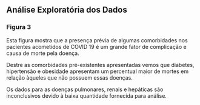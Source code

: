 ## Análise Exploratória dos Dados

### Figura 3 
Esta figura mostra que a presença prévia de algumas comorbidades nos pacientes acometidos
de COVID 19 é um grande fator de complicação e causa de morte pela doença. 

Destre as comorbidades pré-existentes apresentadas vemos que diabetes, hipertensão e obesidade 
apresentam um percentual maior de mortes em relação àqueles que não possuem essas doenças.

Os dados para as doenças pulmonares, renais e hepáticas são inconclusivos devido à baixa 
quantidade fornecida para análise.
